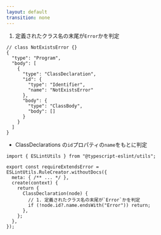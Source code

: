 ```yaml
---
layout: default
transition: none
---
```


<style scoped>
.slidev-vclick-hidden {
  display: none;
}
</style>

<div class="_bullet">

1. 定義されたクラス名の末尾が`Error`かを判定

<div class="small-code-json" v-click.hide="2">

```json{*|9}
// class NotExistsError {}
{
  "type": "Program",
  "body": [
    {
      "type": "ClassDeclaration",
      "id": {
        "type": "Identifier",
        "name": "NotExistsError"
      },
      "body": {
        "type": "ClassBody",
        "body": []
      }
    }
  ]
}
```

</div>

</div>

<div v-click="2" class="_bullet">

* ClassDeclarations の`id`プロパティの`name`をもとに判定

```ts{*|*|7|*}
import { ESLintUtils } from "@typescript-eslint/utils";

export const requireExtendsError = ESLintUtils.RuleCreator.withoutDocs({
  meta: { /** ... */ },
  create(context) {
    return {
      ClassDeclaration(node) {
        // 1. 定義されたクラス名の末尾が`Error`かを判定
        if (!node.id?.name.endsWith("Error")) return;
      },
    };
  },
});
```

</div>

<!-- 
表示されているものは、AST をかなり単純化していますが、コメントアウトに書いているコードを定義した時に生成される AST です。  
今回のルールでは、「クラス名」が非常に重要なポイントとなっているので、AST をみて、どこにクラス名が含まれているのかを確認してみます。

ありました。[click] ここですね。ClassDeclaration の id プロパティの name に、クラス名が格納されていました。

そのため、クラス名の末尾が Error になっているかを判断するコードをこのように実装します

[click] 今回定義するルールは、Class 宣言に対するものです。そのため、
[click]  create メソッドの return に ClassDeclaration を指定しています。  
これにより、eslint が Class 宣言のノードを探索する際に、記述した処理が実行されます。

[click] そして、先ほど見たASTの内容をもとに、ClassDeclaration の id プロパティの name の末尾が Error であるかを判定しています

ここまでで、定義されたクラス名の末尾が Error かを判定する実装が完了しましたので、
-->